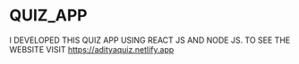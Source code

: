 # QUIZ_APP
I DEVELOPED THIS QUIZ APP USING REACT JS AND NODE JS. TO SEE THE WEBSITE VISIT https://adityaquiz.netlify.app
